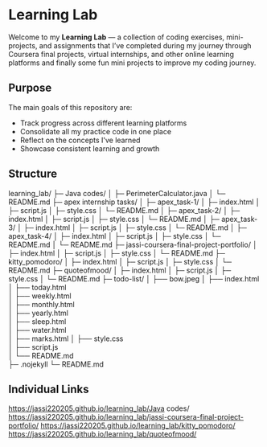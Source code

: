 # Learning Lab 

Welcome to my **Learning Lab** — a collection of coding exercises, mini-projects, and assignments that I’ve completed during my journey through Coursera final projects, virtual internships, and other online learning platforms and finally some fun mini projects to improve my coding journey.

## Purpose

The main goals of this repository are:

- Track progress across different learning platforms
- Consolidate all my practice code in one place
- Reflect on the concepts I've learned
- Showcase consistent learning and growth

## Structure

learning_lab/
├─ Java codes/
│   ├─ PerimeterCalculator.java
│   └─ README.md
├─ apex internship tasks/
│   ├─ apex_task-1/
│      ├─ index.html
│      ├─ script.js
│      ├─ style.css
│      └─ README.md
│   ├─ apex_task-2/
│      ├─ index.html
│      ├─ script.js
│      ├─ style.css
│      └─ README.md
│   ├─ apex_task-3/
│      ├─ index.html
│      ├─ script.js
│      ├─ style.css
│      └─ README.md
│   ├─ apex_task-4/
│      ├─ index.html
│      ├─ script.js
│      ├─ style.css
│      └─ README.md
│   └─ README.md
├─ jassi-coursera-final-project-portfolio/
│   ├─ index.html
│   ├─ script.js
│   ├─ style.css
│   └─ README.md
├─ kitty_pomodoro/
│   ├─ index.html
│   ├─ script.js
│   ├─ style.css
│   └─ README.md
├─ quoteofmood/
│   ├─ index.html
│   ├─ script.js
│   ├─ style.css
│   └─ README.md
├─ todo-list/
│   ├── bow.jpeg
│   ├── index.html     
│   ├── today.html    
│   ├── weekly.html   
│   ├── monthly.html   
│   ├── yearly.html    
│   ├── sleep.html  
│   ├── water.html   
│   ├── marks.html 
│   ├── style.css  
│   ├── script.js  
│   └── README.md              
├─ .nojekyll
└─ README.md

## Individual Links
https://jassi220205.github.io/learning_lab/Java codes/
https://jassi220205.github.io/learning_lab/jassi-coursera-final-project-portfolio/
https://jassi220205.github.io/learning_lab/kitty_pomodoro/
https://jassi220205.github.io/learning_lab/quoteofmood/


